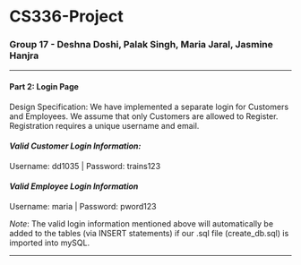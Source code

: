 # CS336-Project
### Group 17 - Deshna Doshi, Palak Singh, Maria Jaral, Jasmine Hanjra
___

#### Part 2: Login Page

Design Specification: We have implemented a separate login for Customers and Employees. We assume that only Customers are allowed to Register. Registration requires a unique username and email.  

#### *Valid Customer Login Information:*

Username: dd1035 | Password: trains123


#### *Valid Employee Login Information*

Username: maria | Password: pword123

_Note_: The valid login information mentioned above will automatically be added to the tables (via INSERT statements) if our .sql file (create_db.sql) is imported into mySQL.  

___
